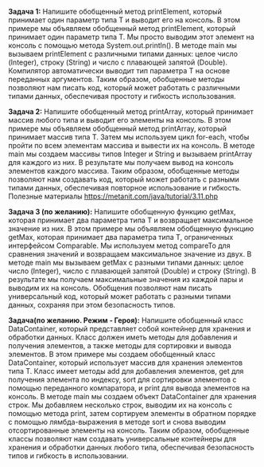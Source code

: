 **Задача 1:** 
Напишите обобщенный метод printElement, который принимает один параметр типа T и выводит его на консоль.
В этом примере мы объявляем обобщенный метод printElement, который принимает один параметр типа T. Мы просто выводим этот элемент на консоль с помощью метода System.out.println().
В методе main мы вызываем printElement с различными типами данных: целое число (Integer), строку (String) и число с плавающей запятой (Double). Компилятор автоматически выводит тип параметра T на основе переданных аргументов.
Таким образом, обобщенные методы позволяют нам писать код, который может работать с различными типами данных, обеспечивая простоту и гибкость использования.

**Задача 2:** 
Напишите обобщенный метод printArray, который принимает массив любого типа и выводит его элементы на консоль.
В этом примере мы объявляем обобщенный метод printArray, который принимает массив типа T. Затем мы используем цикл for-each, чтобы пройти по всем элементам массива и вывести их на консоль.
В методе main мы создаем массивы типов Integer и String и вызываем printArray для каждого из них. В результате мы получаем вывод на консоль элементов каждого массива.
Таким образом, обобщенные методы позволяют нам создавать код, который может работать с разными типами данных, обеспечивая повторное использование и гибкость.
Полезные материалы https://metanit.com/java/tutorial/3.11.php

**Задача 3 (по желанию):**
Напишите обобщенную функцию getMax, которая принимает два параметра типа T и возвращает максимальное значение из них.
В этом примере мы объявляем обобщенную функцию getMax, которая принимает два параметра типа T, ограниченных интерфейсом Comparable. Мы используем метод compareTo для сравнения значений и возвращаем максимальное значение из двух.
В методе main мы вызываем getMax с разными типами данных: целое число (Integer), число с плавающей запятой (Double) и строку (String). В результате мы получаем максимальные значения из каждой пары и выводим их на консоль.
Обобщения позволяют нам писать универсальный код, который может работать с разными типами данных, сохраняя при этом безопасность типов.

**Задача(по желанию. Режим - Героя):** 
Напишите обобщенный класс DataContainer, который представляет собой контейнер для хранения и обработки данных. Класс должен иметь методы для добавления и получения элементов, а также методы для сортировки и вывода элементов.
В этом примере мы создаем обобщенный класс DataContainer, который использует массив для хранения элементов типа T. Класс имеет методы add для добавления элементов, get для получения элемента по индексу, sort для сортировки элементов с помощью переданного компаратора, и print для вывода элементов на консоль.
В методе main мы создаем объект DataContainer для хранения строк. Мы добавляем несколько строк, выводим их на консоль с помощью метода print, затем сортируем элементы в обратном порядке с помощью лямбда-выражения в методе sort и снова выводим отсортированные элементы на консоль.
Таким образом, обобщенные классы позволяют нам создавать универсальные контейнеры для хранения и обработки данных любого типа, обеспечивая безопасность типов и гибкость в использовании.